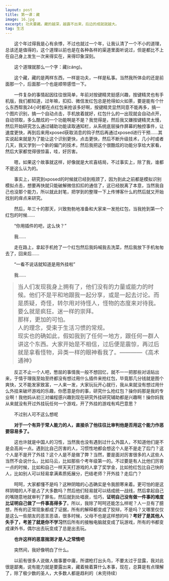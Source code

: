 ```yaml
---
layout: post
title: 第一课：藏
image: 16.jpg
excerpt: 功夫要藏。藏的越深，越露不出来，后边的成就就越大。
tag: 生活
---
```

　　这个年过得我是心有余悸，不过也就过一个年，让我认清了一个不小的道理，总该还是值得的，这个道理以前也是在各种各样的渠道里面听说过，但是都比不上在自己身上发生一次来得实在，来得印象深刻。

　　这个道理就那么一个字：藏(cáng)。

　　这个藏，藏的是两样东西，一样是功夫，一样是私事。当然我所体会的还是前面那一个，后面那一个也是顺带感悟一下。

　　一件复杂的事情起因往往很简单，年前对按键精灵挺感兴趣，按键精灵也有手机版，我们都知道，过年嘛，扣扣、微信发红包总是抢得如火如荼，要是能有个什么东西帮我24小时都在点红包来抢该多好啊，按键精灵显然同意不能再多，搞一个图片识别，搞一个自动点击，手机放着就好，红包什么的一出现就会自动点开，自动领取，多么酷炫的一个功能啊是不是？我觉得是，然后我又嫌按键精灵太慢，然后开始研究怎么通过辅助功能读取通知栏，从系统底层操作屏幕的触控事件，让速度更快，再到后来用xposed获取消息的钩子然后再通过xposed进行干预……其实说起来就是为了能让这个识别更快，点击更快，然后不断升级技术，几小时或者几天，我又学到一个新的偏门的技术，然后我把这个很酷炫的功能分享给大家看，然后大家都觉得很惊喜，哇，好厉害。

　　嗯，如果这个故事就这样，好像就是大欢喜结局，不过事实上，除了我，谁都不是这么认为的。

　　事实上，研究到xposed的时候就已经到瓶颈了，因为到此之前都是模拟识别模拟点击，想要再快就只能破解微信扣扣的通信了，这已经脱离了本意，当然我自己也没那个能力，所以就此封笔，把学到的整理一下上传博客什么的然后就又开始找别的痒点来研究。

　　然后，年三十的那天，兴致勃勃地准备和大家来一发抢红包，当我抢到第一个红包的时候……

　　“你用插件的吧，这么快？”

　　我……

　　走在路上，拿起手机抢了一个红包然后我妈喊我去洗菜，然后我放下手机匆匆去了，回来后……

　　“一看不说话就知道是用外挂啦”

　　我……

><font size="4">当人们发现我身上拥有了，他们没有的力量或能力的时候。他们不是平和地跟我一起分享，或是一起去讨论。而是质疑，奇怪，转尔用对待怪人，怪物的态度来对待我。<br/>要么就是疯狂。迷一样的崇拜。<br/>那样，更加的可怕。<br/>人的理念，受束于生活习惯的常规。<br/>现实也的确如此，假如我到了任何一地方，跟任何一群人讲这个东西。大家开始是不相信，过后便是震惊，再过后就是拿看怪物，异类一样的眼神看我了。————《高术通神》</font>

　　反正不止一个人吧，憋屈的事情我一般不想回忆，就不一一把那些对话贴出来，于情于理我至始至终都没有想过用什么插件来抢红包，毕竟那几分钱就是图个爽快，又不能发家致富，一人来一发，大家玩玩开心就行，我从来就没有想过用什么外挂来破坏游戏的乐趣，你愿意是你的事，研究什么抢红包？操你妈那是我的专业啊！我他妈从初三对编程感兴趣到现在研究外挂研究辅助都是兴趣啊！操你妈我从来就没有开过外挂玩任何一个游戏，开了外挂的游戏有鸡巴意思？

　　不过别人可不这么想呢

　　**对于一个有异于常人能力的人，直接杀了他往往比审判他是否用这个能力作恶要容易多了。**

　　这也许就是中国人的习性，当然我也没有遇到过什么外国人，不知道他们是不是会高尚一点。遇到比自己厉害的人，习惯性地都会想这个人是不是走了后门？这个人是不是开了外挂？这个人是不是做了弊？当然，要是面对厉害很多的人这些人当然不会说什么，比如马云，比如那些个考年级第一的。不过要是有人比他们厉害一点的时候，比如和自己一样天天打游戏的人拿了奖学金，比如抢红包比自己快的人，比如别人可以轻易拿满素质拓展分，巴结老师？开外挂？走后门？

　　呵呵，大家都懂不是吗？这种阴暗的心态确实是令我胆寒来着。更可怕的是这样阴暗的人不是占了大多数吗？然后他们轻易就可以结成统一战线，然后拿起自己的嘴随意地就审判了罪名，然后就到处唱衰，恰巧，**证明自己没有做一件事的难度比证明自己做了一件事高得多了**。所以，我除了呵呵还能怎么样呢？人一旦有了臆想，所有的正常现象都成了证据，所有的解释都变成了狡辩，不是吗？又哪里仅仅是这么一些朋友的恶言恶语，很多时候，父母不也是这样想的吗？**考好了是其他人失手了，考差了就是你不学习**然后所有的接触电脑就变成了玩游戏，所有的书都变成课外书，偶尔出去玩变成了总是出去玩。

　　**也许这样的恶意揣测才是人之常情吧**

　　突然间，我好像明白了什么。

　　以前有很多人说做人做事要中庸，所谓枪打出头鸟，不要太过于显露，我对此很是鄙夷，说有能力就是要露出来，藏着掖着算什么本事，现在，总算是有点理解了，除了极少数的圣人，大多数人都是趋利的（未完待续）
